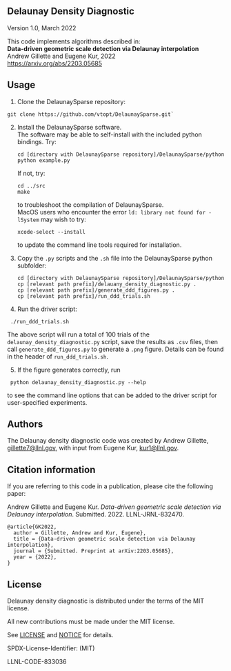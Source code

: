 Delaunay Density Diagnostic
----------------
   Version 1.0, March 2022

   This code implements algorithms described in:\
   **Data-driven geometric scale detection via Delaunay interpolation**\
   Andrew Gillette and Eugene Kur, 2022 \
   https://arxiv.org/abs/2203.05685


Usage
----------------

1. Clone the DelaunaySparse repository:
  ~~~~
  git clone https://github.com/vtopt/DelaunaySparse.git`
  ~~~~
2. Install the DelaunaySparse software.  \
   The software may be able to self-install with the included python bindings.  Try:
   ~~~~
   cd [directory with DelaunaySparse repository]/DelaunaySparse/python
   python example.py
   ~~~~
   If not, try:
   ~~~~
   cd ../src
   make
   ~~~~
   to troubleshoot the compilation of DelaunaySparse.  
   MacOS users who encounter the error `ld: library not found for -lSystem` may wish to try:
   ~~~~
   xcode-select --install
   ~~~~
   to update the command line tools required for installation.

3. Copy the `.py` scripts and the `.sh` file into the DelaunaySparse python subfolder:
    ~~~~
   cd [directory with DelaunaySparse repository]/DelaunaySparse/python
   cp [relevant path prefix]/delauany_density_diagnostic.py .
   cp [relevant path prefix]/generate_ddd_figures.py .
   cp [relevant path prefix]/run_ddd_trials.sh
   ~~~~
4) Run the driver script:
  ~~~~
   ./run_ddd_trials.sh
   ~~~~
   The above script will run a total of 100 trials of the `delaunay_density_diagnostic.py` script,
      save the results as `.csv` files, then call `generate_ddd_figures.py`
      to generate a `.png` figure.  Details can be found in the header of  `run_ddd_trials.sh`.

5. If the figure generates correctly, run
  ~~~~
   python delaunay_density_diagnostic.py --help
   ~~~~
   to see the command line options that can be added to the driver script for
   user-specified experiments.


Authors
----------------
The Delaunay density diagnostic code was created by Andrew Gillette, gillette7@llnl.gov, with input from Eugene Kur, kur1@llnl.gov.

Citation information
----------------
If you are referring to this code in a publication, please cite the following paper:

Andrew Gillette and Eugene Kur.  *Data-driven geometric scale detection via Delaunay interpolation*.  Submitted.  2022.  LLNL-JRNL-832470.

~~~~
@article{GK2022,
  author = Gillette, Andrew and Kur, Eugene},
  title = {Data-driven geometric scale detection via Delaunay interpolation},
  journal = {Submitted. Preprint at arXiv:2203.05685},
  year = {2022},
}
~~~~




License
----------------

Delaunay density diagnostic is distributed under the terms of the MIT license.

All new contributions must be made under the MIT license.

See [LICENSE](https://github.com/ddd/blob/main/LICENSE) and
[NOTICE](https://github.com/ddd/blob/main/NOTICE) for details.

SPDX-License-Identifier: (MIT)

LLNL-CODE-833036
